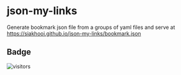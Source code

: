 # json-my-links

Generate bookmark json file from a groups of yaml files and serve at <https://siakhooi.github.io/json-my-links/bookmark.json>

## Badge

![visitors](https://hit-tztugwlsja-uc.a.run.app/?outputtype=badge&counter=ghmd-json-my-links)
